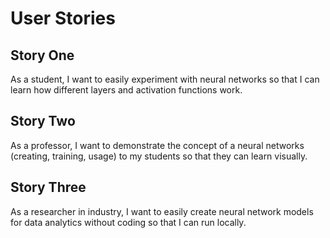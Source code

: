 # User Stories

## Story One

As a student, I want to easily experiment with neural networks so that I can learn how different layers and activation functions work.

## Story Two

As a professor, I want to demonstrate the concept of a neural networks (creating, training, usage) to my students so that they can learn visually. 

## Story Three

As a researcher in industry, I want to easily create neural network models for data analytics without coding so that I can run locally.


